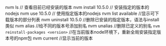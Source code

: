nvm ls  						 // 查看目前已经安装的版本
nvm install 10.5.0 		 		// 安装指定的版本的nodejs
nvm use 10.5.0 			 		// 使用指定版本的nodejs
nvm list available 				//显示可下载版本的部分列表
nvm uninstall 10.5.0			//删除已安装的指定版本，语法与install类似
nvm alias 						//给不同的版本号添加别名
nvm unalias					 	//删除已定义的别名
`nvm reinstall-packages <version>` //在当前版本node环境下，重新全局安装指定版本号的npm包
nvm current 				//显示当前的版本
